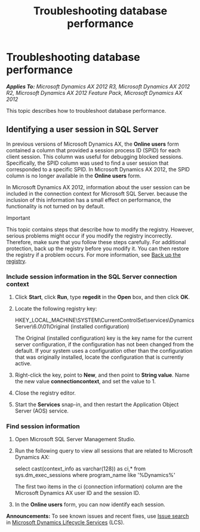 ﻿---
title: Troubleshooting database performance
TOCTitle: Troubleshooting database performance
ms:assetid: 4dc713d4-18ef-461f-920e-2c5f199166b8
ms:mtpsurl: https://technet.microsoft.com/en-us/library/Hh699644(v=AX.60)
ms:contentKeyID: 42520741
ms.date: 04/18/2014
mtps_version: v=AX.60
---

# Troubleshooting database performance 


_**Applies To:** Microsoft Dynamics AX 2012 R3, Microsoft Dynamics AX 2012 R2, Microsoft Dynamics AX 2012 Feature Pack, Microsoft Dynamics AX 2012_

This topic describes how to troubleshoot database performance.

## Identifying a user session in SQL Server

In previous versions of Microsoft Dynamics AX, the **Online users** form contained a column that provided a session process ID (SPID) for each client session. This column was useful for debugging blocked sessions. Specifically, the SPID column was used to find a user session that corresponded to a specific SPID. In Microsoft Dynamics AX 2012, the SPID column is no longer available in the **Online users** form.

In Microsoft Dynamics AX 2012, information about the user session can be included in the connection context for Microsoft SQL Server. because the inclusion of this information has a small effect on performance, the functionality is not turned on by default.


> [!IMPORTANT]
> <P>This topic contains steps that describe how to modify the registry. However, serious problems might occur if you modify the registry incorrectly. Therefore, make sure that you follow these steps carefully. For additional protection, back up the registry before you modify it. You can then restore the registry if a problem occurs. For more information, see <A href="http://windows.microsoft.com/en-us/windows7/back-up-the-registry">Back up the registry</A>.</P>



### Include session information in the SQL Server connection context

1.  Click **Start**, click **Run**, type **regedit** in the **Open** box, and then click **OK**.

2.  Locate the following registry key:
    
    HKEY\_LOCAL\_MACHINE\\SYSTEM\\CurrentControlSet\\services\\Dynamics Server\\6.0\\01\\Original (installed configuration)
    
    The Original (installed configuration) key is the key name for the current server configuration, if the configuration has not been changed from the default. If your system uses a configuration other than the configuration that was originally installed, locate the configuration that is currently active.

3.  Right-click the key, point to **New**, and then point to **String value**. Name the new value **connectioncontext**, and set the value to 1.

4.  Close the registry editor.

5.  Start the **Services** snap-in, and then restart the Application Object Server (AOS) service.

### Find session information

1.  Open Microsoft SQL Server Management Studio.

2.  Run the following query to view all sessions that are related to Microsoft Dynamics AX:
    
    select cast(context\_info as varchar(128)) as ci,\* from sys.dm\_exec\_sessions where program\_name like '%Dynamics%'
    
    The first two items in the ci (connection information) column are the Microsoft Dynamics AX user ID and the session ID.

3.  In the **Online users** form, you can now identify each session.

  
**Announcements:** To see known issues and recent fixes, use [Issue search](http://go.microsoft.com/fwlink/?linkid=389258) in [Microsoft Dynamics Lifecycle Services](http://go.microsoft.com/fwlink/?linkid=306505) (LCS).

